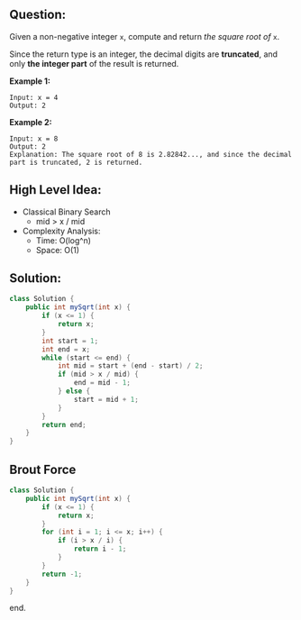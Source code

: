 ## Question:

Given a non-negative integer `x`, compute and return *the square root of* `x`.

Since the return type is an integer, the decimal digits are **truncated**, and only **the integer part** of the result is returned.

**Example 1:**

```
Input: x = 4
Output: 2
```

**Example 2:**

```
Input: x = 8
Output: 2
Explanation: The square root of 8 is 2.82842..., and since the decimal part is truncated, 2 is returned.
```

## High Level Idea:

- Classical Binary Search
  - mid > x / mid
- Complexity Analysis:
  - Time: O(log^n)
  - Space: O(1)

## **Solution:**

```java
class Solution {
    public int mySqrt(int x) {
        if (x <= 1) {
            return x;
        }
        int start = 1;
        int end = x;
        while (start <= end) {
            int mid = start + (end - start) / 2;
            if (mid > x / mid) {
                end = mid - 1;
            } else {
                start = mid + 1;
            }
        }
        return end;
    }
}
```

## Brout Force

```java
class Solution {
    public int mySqrt(int x) {
        if (x <= 1) {
            return x;
        }
        for (int i = 1; i <= x; i++) {
            if (i > x / i) {
                return i - 1;
            }
        }
        return -1;
    }
}
```



end.
